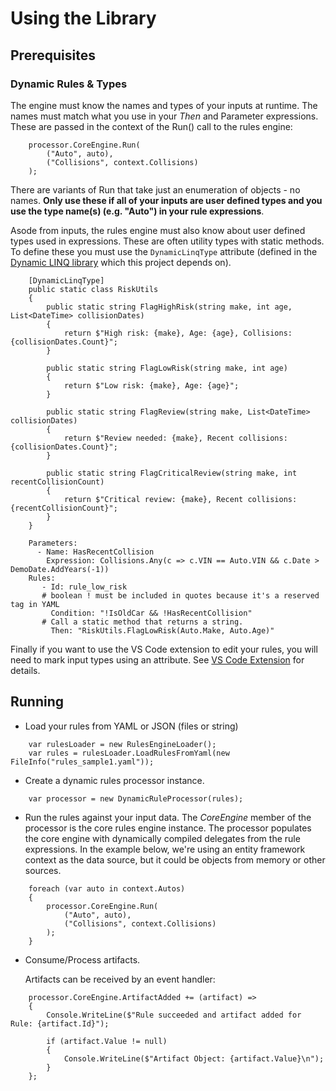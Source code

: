 # Using the Library

## Prerequisites

### Dynamic Rules & Types

The engine must know the names and types of your inputs at runtime. The names must match what you use in your _Then_ and Parameter expressions. These are passed in the context of the Run() call to the rules engine:
```
    processor.CoreEngine.Run(
        ("Auto", auto),
        ("Collisions", context.Collisions)
    );
```

There are variants of Run that take just an enumeration of objects - no names. **Only use these if all of your inputs are user defined types and you use the type name(s) (e.g. "Auto") in your rule expressions**.

Asode from inputs, the rules engine must also know about user defined types used in expressions. These are often utility types with static methods. To define these you must use the ```DynamicLinqType``` attribute (defined in the [Dynamic LINQ library](https://github.com/zzzprojects/System.Linq.Dynamic.Core) which this project depends on).

```
    [DynamicLinqType]
    public static class RiskUtils
    {
        public static string FlagHighRisk(string make, int age, List<DateTime> collisionDates)
        {
            return $"High risk: {make}, Age: {age}, Collisions: {collisionDates.Count}";
        }

        public static string FlagLowRisk(string make, int age)
        {
            return $"Low risk: {make}, Age: {age}";
        }

        public static string FlagReview(string make, List<DateTime> collisionDates)
        {
            return $"Review needed: {make}, Recent collisions: {collisionDates.Count}";
        }

        public static string FlagCriticalReview(string make, int recentCollisionCount)
        {
            return $"Critical review: {make}, Recent collisions: {recentCollisionCount}";
        }
    }
```

```
    Parameters:
      - Name: HasRecentCollision
        Expression: Collisions.Any(c => c.VIN == Auto.VIN && c.Date > DemoDate.AddYears(-1))
    Rules:
       - Id: rule_low_risk
       # boolean ! must be included in quotes because it's a reserved tag in YAML
         Condition: "!IsOldCar && !HasRecentCollision"
       # Call a static method that returns a string.
         Then: "RiskUtils.FlagLowRisk(Auto.Make, Auto.Age)"
```

Finally if you want to use the VS Code extension to edit your rules, you will need to mark input types using an attribute. See [VS Code Extension](extension.md) for details.


## Running

- Load your rules from YAML or JSON (files or string)

```
    var rulesLoader = new RulesEngineLoader();
    var rules = rulesLoader.LoadRulesFromYaml(new FileInfo("rules_sample1.yaml"));
```

- Create a dynamic rules processor instance.

```
    var processor = new DynamicRuleProcessor(rules);
```

- Run the rules against your input data. The _CoreEngine_ member of the processor is the core rules engine instance. The processor populates the core engine with dynamically compiled delegates from the rule expressions. In the example below, we're using an entity framework context as the data source, but it could be objects from memory or other sources.
```
    foreach (var auto in context.Autos)
    {
        processor.CoreEngine.Run(
            ("Auto", auto),
            ("Collisions", context.Collisions)
        );
    }
```

- Consume/Process artifacts.

    Artifacts can be received by an event handler:

```
    processor.CoreEngine.ArtifactAdded += (artifact) =>
    {
        Console.WriteLine($"Rule succeeded and artifact added for Rule: {artifact.Id}");

        if (artifact.Value != null)
        {
            Console.WriteLine($"Artifact Object: {artifact.Value}\n");
        }
    };
```